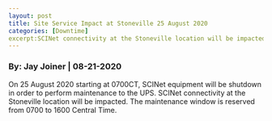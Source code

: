 ```yaml
---
layout: post
title: Site Service Impact at Stoneville 25 August 2020
categories: [Downtime]
excerpt:SCINet connectivity at the Stoneville location will be impacted Tuesday, August 25, 7:00 – 16:00 Central Time. 
---
```

### By: Jay Joiner  |  08-21-2020 

On 25 August 2020 starting at 0700CT, SCINet equipment will be shutdown in order to perform maintenance to the UPS. SCINet connectivity at the Stoneville location will be impacted. The maintenance window is reserved from 0700 to 1600 Central Time.
